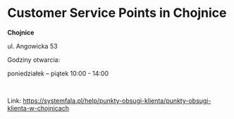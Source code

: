# Customer Service Points in Chojnice


**Chojnice**


ul. Angowicka 53


Godziny otwarcia:


poniedziałek – piątek 10:00 \- 14:00


 




Link: https://systemfala.pl/help/punkty-obsugi-klienta/punkty-obsugi-klienta-w-chojnicach
